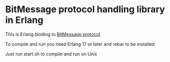 # BitMessage protocol handling library in Erlang

This is Erlang binding to [BitMessage protocol](http://bitmessage.org).

To compile and run you need Erlang 17 or later and rebar to be installed

Just run start.sh to compile and run on Unix
